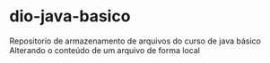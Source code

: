 # dio-java-basico
Repositorio de armazenamento de arquivos do curso de java básico
Alterando o conteúdo de um arquivo de forma local